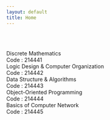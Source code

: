 ```yaml
---
layout: default
title: Home
---
```




<!-- ✅ Breadcrumb -->
<div id="breadcrumb-container">
  <nav id="breadcrumb"></nav>
</div>

<br><br>

<!-- ✅ Subject Cards -->
<div class="card-container">

<a href="214441.html" style="text-decoration: none;">
  <div class="subject-card">
    <div class="subject-title">Discrete Mathematics</div>
    <div class="subject-code">Code : 214441</div>
  </div>
</a>

<a href="214442.html" style="text-decoration: none;">
  <div class="subject-card">
    <div class="subject-title">Logic Design & Computer Organization</div>
    <div class="subject-code">Code : 214442</div>
  </div>
</a>

<a href="214443.html" style="text-decoration: none;">
  <div class="subject-card">
    <div class="subject-title">Data Structure & Algorithms</div>
    <div class="subject-code">Code : 214443</div>
  </div>
</a>

<a href="214444.html" style="text-decoration: none;">
  <div class="subject-card">
    <div class="subject-title">Object-Oriented Programming</div>
    <div class="subject-code">Code : 214444</div>
  </div>
</a>

<a href="214445.html" style="text-decoration: none;">
  <div class="subject-card">
    <div class="subject-title">Basics of Computer Network</div>
    <div class="subject-code">Code : 214445</div>
  </div>
</a>



  <!-- More cards as needed -->

</div>


